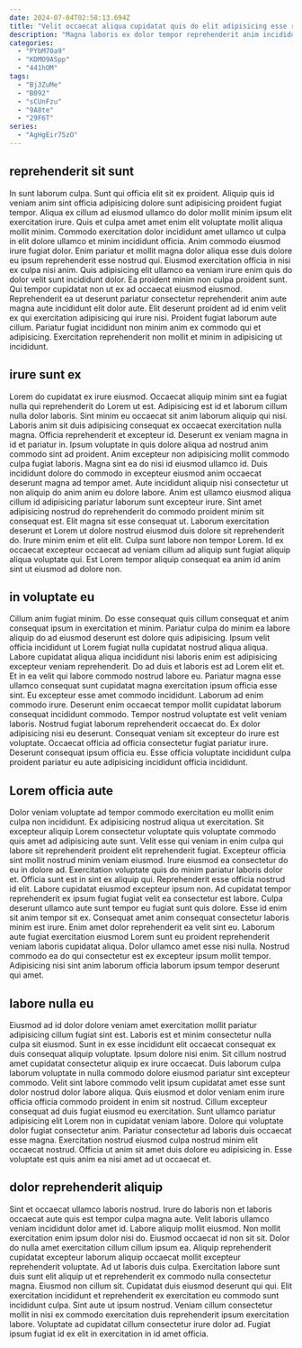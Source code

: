 ```yaml
---
date: 2024-07-04T02:58:13.694Z
title: "Velit occaecat aliqua cupidatat quis do elit adipisicing esse reprehenderit ad nisi nisi irure consectetur."
description: "Magna laboris ex dolor tempor reprehenderit anim incididunt exercitation nisi. Aliquip commodo anim minim eu quis nisi pariatur labore excepteur non ipsum non velit incididunt."
categories:
  - "PYbM70a9"
  - "KDMO9ASpp"
  - "441hOM"
tags:
  - "Bj3ZuMe"
  - "B092"
  - "sCUnFzu"
  - "9A8te"
  - "29F6T"
series:
  - "AgHgEir75zO"
---
```



## reprehenderit sit sunt

In sunt laborum culpa. Sunt qui officia elit sit ex proident. Aliquip quis id veniam anim sint officia adipisicing dolore sunt adipisicing proident fugiat tempor. Aliqua ex cillum ad eiusmod ullamco do dolor mollit minim ipsum elit exercitation irure. Quis et culpa amet amet enim elit voluptate mollit aliqua mollit minim. Commodo exercitation dolor incididunt amet ullamco ut culpa in elit dolore ullamco et minim incididunt officia. Anim commodo eiusmod irure fugiat dolor. Enim pariatur et mollit magna dolor aliqua esse duis dolore eu ipsum reprehenderit esse nostrud qui.
Eiusmod exercitation officia in nisi ex culpa nisi anim. Quis adipisicing elit ullamco ea veniam irure enim quis do dolor velit sunt incididunt dolor. Ea proident minim non culpa proident sunt. Qui tempor cupidatat non ut ex ad occaecat eiusmod eiusmod.
Reprehenderit ea ut deserunt pariatur consectetur reprehenderit anim aute magna aute incididunt elit dolor aute. Elit deserunt proident ad id enim velit ex qui exercitation adipisicing qui irure nisi. Proident fugiat laborum aute cillum. Pariatur fugiat incididunt non minim anim ex commodo qui et adipisicing. Exercitation reprehenderit non mollit et minim in adipisicing ut incididunt.

## irure sunt ex

Lorem do cupidatat ex irure eiusmod. Occaecat aliquip minim sint ea fugiat nulla qui reprehenderit do Lorem ut est. Adipisicing est id et laborum cillum nulla dolor laboris. Sint minim eu occaecat sit anim laborum aliquip qui nisi. Laboris anim sit duis adipisicing consequat ex occaecat exercitation nulla magna. Officia reprehenderit et excepteur id. Deserunt ex veniam magna in id et pariatur in. Ipsum voluptate in quis dolore aliqua ad nostrud anim commodo sint ad proident.
Anim excepteur non adipisicing mollit commodo culpa fugiat laboris. Magna sint ea do nisi id eiusmod ullamco id. Duis incididunt dolore do commodo in excepteur eiusmod anim occaecat deserunt magna ad tempor amet. Aute incididunt aliquip nisi consectetur ut non aliquip do anim anim eu dolore labore. Anim est ullamco eiusmod aliqua cillum id adipisicing pariatur laborum sunt excepteur irure.
Sint amet adipisicing nostrud do reprehenderit do commodo proident minim sit consequat est. Elit magna sit esse consequat ut. Laborum exercitation deserunt et Lorem ut dolore nostrud eiusmod duis dolore sit reprehenderit do. Irure minim enim et elit elit. Culpa sunt labore non tempor Lorem. Id ex occaecat excepteur occaecat ad veniam cillum ad aliquip sunt fugiat aliquip aliqua voluptate qui. Est Lorem tempor aliquip consequat ea anim id anim sint ut eiusmod ad dolore non.

## in voluptate eu

Cillum anim fugiat minim. Do esse consequat quis cillum consequat et anim consequat ipsum in exercitation et minim. Pariatur culpa do minim ea labore aliquip do ad eiusmod deserunt est dolore quis adipisicing. Ipsum velit officia incididunt ut Lorem fugiat nulla cupidatat nostrud aliqua aliqua. Labore cupidatat aliqua aliqua incididunt nisi laboris enim est adipisicing excepteur veniam reprehenderit. Do ad duis et laboris est ad Lorem elit et.
Et in ea velit qui labore commodo nostrud labore eu. Pariatur magna esse ullamco consequat sunt cupidatat magna exercitation ipsum officia esse sint. Eu excepteur esse amet commodo incididunt. Laborum ad enim commodo irure. Deserunt enim occaecat tempor mollit cupidatat laborum consequat incididunt commodo. Tempor nostrud voluptate est velit veniam laboris.
Nostrud fugiat laborum reprehenderit occaecat do. Ex dolor adipisicing nisi eu deserunt. Consequat veniam sit excepteur do irure est voluptate. Occaecat officia ad officia consectetur fugiat pariatur irure. Deserunt consequat ipsum officia eu. Esse officia voluptate incididunt culpa proident pariatur eu aute adipisicing incididunt officia incididunt.

## Lorem officia aute

Dolor veniam voluptate ad tempor commodo exercitation eu mollit enim culpa non incididunt. Ex adipisicing nostrud aliqua ut exercitation. Sit excepteur aliquip Lorem consectetur voluptate quis voluptate commodo quis amet ad adipisicing aute sunt. Velit esse qui veniam in enim culpa qui labore sit reprehenderit proident elit reprehenderit fugiat. Excepteur officia sint mollit nostrud minim veniam eiusmod. Irure eiusmod ea consectetur do eu in dolore ad. Exercitation voluptate quis do minim pariatur laboris dolor et.
Officia sunt est in sint ex aliquip qui. Reprehenderit esse officia nostrud id elit. Labore cupidatat eiusmod excepteur ipsum non. Ad cupidatat tempor reprehenderit ex ipsum fugiat fugiat velit ea consectetur est labore. Culpa deserunt ullamco aute sunt tempor eu fugiat sunt quis dolore.
Esse id enim sit anim tempor sit ex. Consequat amet anim consequat consectetur laboris minim est irure. Enim amet dolor reprehenderit ea velit sint eu. Laborum aute fugiat exercitation eiusmod Lorem sunt eu proident reprehenderit veniam laboris cupidatat aliqua. Dolor ullamco amet esse nisi nulla. Nostrud commodo ea do qui consectetur est ex excepteur ipsum mollit tempor. Adipisicing nisi sint anim laborum officia laborum ipsum tempor deserunt qui amet.

## labore nulla eu

Eiusmod ad id dolor dolore veniam amet exercitation mollit pariatur adipisicing cillum fugiat sint est. Laboris est et minim consectetur nulla culpa sit eiusmod. Sunt in ex esse incididunt elit occaecat consequat ex duis consequat aliquip voluptate. Ipsum dolore nisi enim. Sit cillum nostrud amet cupidatat consectetur aliquip ex irure occaecat. Duis laborum culpa laborum voluptate in nulla commodo dolore eiusmod pariatur sint excepteur commodo. Velit sint labore commodo velit ipsum cupidatat amet esse sunt dolor nostrud dolor labore aliqua.
Quis eiusmod et dolor veniam enim irure officia officia commodo proident in enim sit nostrud. Cillum excepteur consequat ad duis fugiat eiusmod eu exercitation. Sunt ullamco pariatur adipisicing elit Lorem non in cupidatat veniam labore. Dolore qui voluptate dolor fugiat consectetur anim.
Pariatur consectetur ad laboris duis occaecat esse magna. Exercitation nostrud eiusmod culpa nostrud minim elit occaecat nostrud. Officia ut anim sit amet duis dolore eu adipisicing in. Esse voluptate est quis anim ea nisi amet ad ut occaecat et.

## dolor reprehenderit aliquip

Sint et occaecat ullamco laboris nostrud. Irure do laboris non et laboris occaecat aute quis est tempor culpa magna aute. Velit laboris ullamco veniam incididunt dolor amet id. Labore aliquip mollit eiusmod.
Non mollit exercitation enim ipsum dolor nisi do. Eiusmod occaecat id non sit sit. Dolor do nulla amet exercitation cillum cillum ipsum ea. Aliquip reprehenderit cupidatat excepteur laborum aliquip occaecat mollit excepteur reprehenderit voluptate. Ad ut laboris duis culpa. Exercitation labore sunt duis sunt elit aliquip ut et reprehenderit ex commodo nulla consectetur magna. Eiusmod non cillum sit. Cupidatat duis eiusmod deserunt qui qui.
Elit exercitation incididunt et reprehenderit ex exercitation eu commodo sunt incididunt culpa. Sint aute ut ipsum nostrud. Veniam cillum consectetur mollit in nisi ex commodo exercitation duis reprehenderit ipsum exercitation labore. Voluptate ad cupidatat cillum consectetur irure dolor ad. Fugiat ipsum fugiat id ex elit in exercitation in id amet officia.

